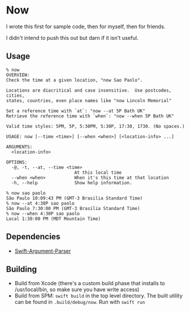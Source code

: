 # Now

I wrote this first for sample code, then for myself, then for friends.

I didn't intend to push this out but darn if it isn't useful.

## Usage

```
% now
OVERVIEW:
Check the time at a given location, "now Sao Paolo".

Locations are diacritical and case insensitive.  Use postcodes, cities,
states, countries, even place names like "now Lincoln Memorial"

Set a reference time with `at`: "now --at 5P Bath UK"
Retrieve the reference time with `when`: "now --when 5P Bath UK"

Valid time styles: 5PM, 5P, 5:30PM, 5:30P, 17:30, 1730. (No spaces.)

USAGE: now [--time <time>] [--when <when>] [<location-info> ...]

ARGUMENTS:
  <location-info>

OPTIONS:
  -@, -t, --at, --time <time>
                          At this local time 
  --when <when>           When it's this time at that location 
  -h, --help              Show help information.

% now sao paolo
São Paulo 10:09:43 PM (GMT-3 Brasilia Standard Time)
% now --at 4:30P sao paolo
São Paulo 7:30:00 PM (GMT-3 Brasilia Standard Time)
% now --when 4:30P sao paolo
Local 1:30:00 PM (MDT Mountain Time)
```

## Dependencies

* [Swift-Argument-Parser](https://github.com/apple/Swift-Argument-Parser)

## Building

* Build from Xcode (there's a custom build phase that installs to /usr/local/bin, so make sure you have write access)
* Build from SPM: `swift build` in the top level directory. The built utility can be found in `.build/debug/now`. Run with `swift run`

